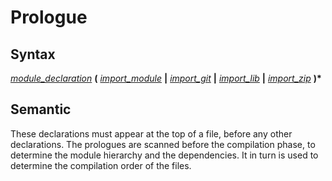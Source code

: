 # Prologue

## Syntax

[_module_declaration_](module_declaration.md)
__(__
[_import_module_](import_module.md) __|__
[_import_git_](import_git.md) __|__
[_import_lib_](import_lib.md) __|__
[_import_zip_](import_zip.md)
__)*__

## Semantic

These declarations must appear at the top of a file, before any other
declarations. The prologues are scanned before the compilation phase, to
determine the module hierarchy and the dependencies. It in turn is used to
determine the compilation order of the files.
